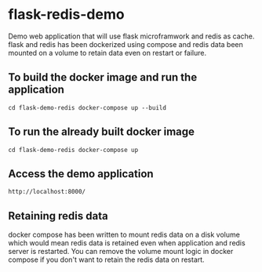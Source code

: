 # flask-redis-demo
Demo web application that will use flask microframwork and redis as cache. flask and redis has been dockerized using compose and redis data been mounted on a volume to retain data even on restart or failure.

## To build the docker image and run the application
`
cd flask-demo-redis
docker-compose up --build
`

## To run the already built docker image
`
cd flask-demo-redis
docker-compose up
`

## Access the demo application
`
http://localhost:8000/
`

## Retaining redis data
docker compose has been written to mount redis data on a disk volume which would mean redis data is retained even when application and redis server is restarted. You can remove the volume mount logic in docker compose if you don't want to retain the redis data on restart.
